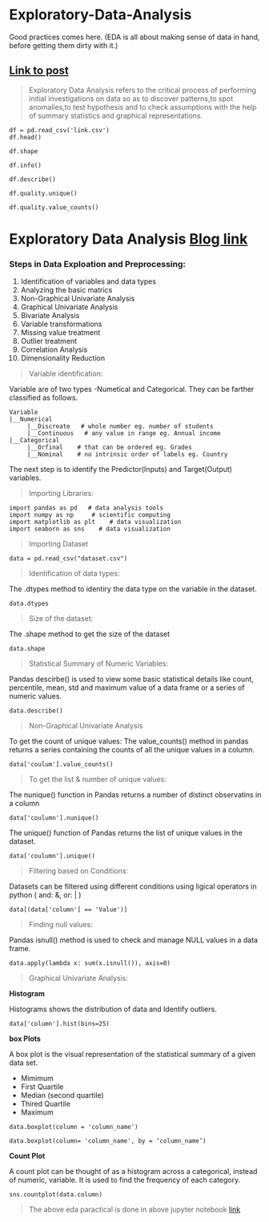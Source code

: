 # Exploratory-Data-Analysis
Good practices comes here. (EDA is all about making sense of data in hand, before getting them dirty with it.)

[Link to post](https://towardsdatascience.com/exploratory-data-analysis-8fc1cb20fd15)
---

> Exploratory Data Analysis refers to the critical process of performing initial investigations on data so as to discover patterns,to spot anomalies,to test hypothesis and to check assumptions with the help of summary statistics and graphical representations.

```
df = pd.read_csv('link.csv')
df.head()

df.shape

df.info()

df.describe()

df.quality.unique()

df.quality.value_counts()
```



# Exploratory Data Analysis [Blog link](https://towardsai.net/p/data-analysis/exploratory-data-analysis-in-python-ebdf643a33f6)

### Steps in Data Exploation and Preprocessing:
1. Identification of variables and data types
2. Analyzing the basic matrics
3. Non-Graphical Univariate Analysis
4. Graphical Univariate Analysis
5. Bivariate Analysis
6. Variable transformations
7. Missing value treatment
8. Outlier treatment
9. Correlation Analysis
10. Dimensionality Reduction

> Variable identification:

Variable are of two types -Numetical and Categorical. They can be farther classified as follows.
```
Variable
|__Numerical
     |__Discreate	# whole number eg. number of students
     |__Continuous   # any value in range eg. Annual income
|__Categorical
     |__Orfinal    # that can be ordered eg. Grades
     |__Nominal    # no intrinsic order of labels eg. Country
```
The next step is to identify the Predictor(Inputs) and Target(Output) variables.

> Importing Libraries:

```
import pandas as pd   # data analysis tools
import numpy as np     # scientific computing
import matplotlib as plt    # data visualization
import seaborn as sns    # data visualization
```
> Importing Dataset
```
data = pd.read_csv("dataset.csv")

```

> Identification of data types:

The .dtypes method to identiry the data type on the variable in the dataset.
```
data.dtypes
```

> Size of the dataset:

The .shape method to get the size of the dataset
```
data.shape 
```

> Statistical Summary of Numeric Variables:

Pandas descirbe() is used to view some basic statistical details like count, percentile, mean, std and maximum value of a data frame or a series of numeric values.
```
data.describe()
```

> Non-Graphical Univariate Analysis

To get the count of unique values: The value_counts() method in pandas returns a series containing the counts of all the unique values in a column.
```
data['coulum'].value_counts()
```

> To get the list & number of unique values:

The nunique() function in Pandas returns a number of distinct observatins in a column
```
data['coulumn'].nunique()
```

The unique() function of Pandas returns the list of unique values in the dataset.
```
data['coulumn'].unique()

```

> Filtering based on Conditions:

Datasets can be filtered using different conditions using ligical operators in python ( and: &, or: | )


```
data[(data['column'] == 'Value')]

```

> Finding null values:

Pandas isnull() method is used to check and manage NULL values in a data frame.

```
data.apply(lambda x: sum(x.isnull()), axis=0)
```

> Graphical Univariate Analysis:

**Histogram**

Histograms shows the distribution of data and Identify outliers. 
```
data['column'].hist(bins=25)

```

**box Plots**

A box plot is the visual representation of the statistical summary of a given data set.
- Mimimum
- First Quartile
- Median (second quartile)
- Thired Quartile
- Maximum
```
data.boxplot(column = 'column_name')

```
```
data.boxplot(column= 'column_name', by = ‘column_name’)
```

**Count Plot**

A count plot can be thought of as a histogram across a categorical, instead of numeric, variable. It is used to find the frequency of each category.
```
sns.countplot(data.column)

```

> The above eda paractical is done in above jupyter notebook [link](https://github.com/TenzinTsundue/Exploratory-Data-Analysis/blob/master/EDA%20on%20pokemon.ipynb)
